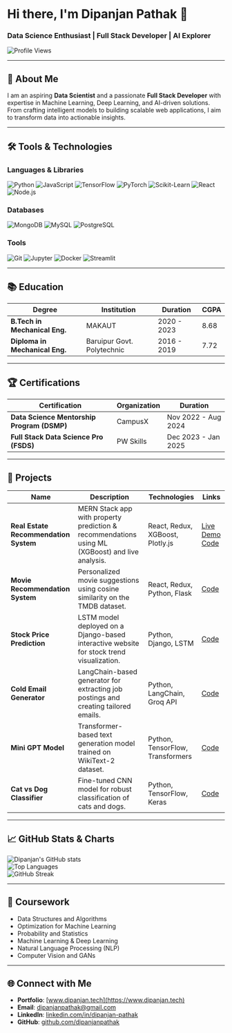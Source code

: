 # Hi there, I'm Dipanjan Pathak 👋  
### **Data Science Enthusiast | Full Stack Developer | AI Explorer**

![Profile Views](https://komarev.com/ghpvc/?username=dipanjanpathak&color=blue)  

---

## 🚀 About Me
I am an aspiring **Data Scientist** and a passionate **Full Stack Developer** with expertise in Machine Learning, Deep Learning, and AI-driven solutions. From crafting intelligent models to building scalable web applications, I aim to transform data into actionable insights.

---

## 🛠️ Tools & Technologies

### **Languages & Libraries**
![Python](https://img.shields.io/badge/-Python-3776AB?style=flat-square&logo=python&logoColor=white)
![JavaScript](https://img.shields.io/badge/-JavaScript-F7DF1E?style=flat-square&logo=javascript&logoColor=black)
![TensorFlow](https://img.shields.io/badge/-TensorFlow-FF6F00?style=flat-square&logo=tensorflow&logoColor=white)
![PyTorch](https://img.shields.io/badge/-PyTorch-EE4C2C?style=flat-square&logo=pytorch&logoColor=white)
![Scikit-Learn](https://img.shields.io/badge/-Scikit_Learn-F7931E?style=flat-square&logo=scikit-learn&logoColor=white)
![React](https://img.shields.io/badge/-React-61DAFB?style=flat-square&logo=react&logoColor=black)
![Node.js](https://img.shields.io/badge/-Node.js-339933?style=flat-square&logo=node.js&logoColor=white)

### **Databases**
![MongoDB](https://img.shields.io/badge/-MongoDB-47A248?style=flat-square&logo=mongodb&logoColor=white)
![MySQL](https://img.shields.io/badge/-MySQL-4479A1?style=flat-square&logo=mysql&logoColor=white)
![PostgreSQL](https://img.shields.io/badge/-PostgreSQL-336791?style=flat-square&logo=postgresql&logoColor=white)

### **Tools**
![Git](https://img.shields.io/badge/-Git-F05032?style=flat-square&logo=git&logoColor=white)
![Jupyter](https://img.shields.io/badge/-Jupyter-F37626?style=flat-square&logo=jupyter&logoColor=white)
![Docker](https://img.shields.io/badge/-Docker-2496ED?style=flat-square&logo=docker&logoColor=white)
![Streamlit](https://img.shields.io/badge/-Streamlit-FF4B4B?style=flat-square&logo=streamlit&logoColor=white)

---

## 📚 Education
| Degree                         | Institution                | Duration          | CGPA  |
|--------------------------------|----------------------------|-------------------|-------|
| **B.Tech in Mechanical Eng.**  | MAKAUT                    | 2020 - 2023       | 8.68  |
| **Diploma in Mechanical Eng.** | Baruipur Govt. Polytechnic | 2016 - 2019       | 7.72  |

---

## 🏆 Certifications
| Certification                              | Organization | Duration               |
|-------------------------------------------|--------------|------------------------|
| **Data Science Mentorship Program (DSMP)**| CampusX      | Nov 2022 - Aug 2024   |
| **Full Stack Data Science Pro (FSDS)**    | PW Skills    | Dec 2023 - Jan 2025   |

---

## 🚀 Projects

| Name                                 | Description                                                                                      | Technologies                     | Links                                                                 |
|--------------------------------------|--------------------------------------------------------------------------------------------------|----------------------------------|----------------------------------------------------------------------|
| **Real Estate Recommendation System**| MERN Stack app with property prediction & recommendations using ML (XGBoost) and live analysis. | React, Redux, XGBoost, Plotly.js| [Live Demo](https://www.property.dipanjan.tech) [Code](https://github.com/dipanjanpathak/Master_ML-MERN-Realestate) |
| **Movie Recommendation System**      | Personalized movie suggestions using cosine similarity on the TMDB dataset.                     | React, Redux, Python, Flask     | [Code](https://github.com/dipanjanpathak/MERN_Movie_Recomendation)   |
| **Stock Price Prediction**           | LSTM model deployed on a Django-based interactive website for stock trend visualization.         | Python, Django, LSTM            | [Code](https://github.com/dipanjanpathak/Stock-Price-Prediction)     |
| **Cold Email Generator**             | LangChain-based generator for extracting job postings and creating tailored emails.              | Python, LangChain, Groq API     | [Code](https://github.com/dipanjanpathak/cold_E-Mail_generator)      |
| **Mini GPT Model**                   | Transformer-based text generation model trained on WikiText-2 dataset.                          | Python, TensorFlow, Transformers| [Code](https://github.com/dipanjanpathak/mini-gpt-model)             |
| **Cat vs Dog Classifier**            | Fine-tuned CNN model for robust classification of cats and dogs.                                | Python, TensorFlow, Keras       | [Code](https://github.com/dipanjanpathak/Dog-vs-Cat-Classifier)      |

---

## 📈 GitHub Stats & Charts
![Dipanjan's GitHub stats](https://github-readme-stats.vercel.app/api?username=dipanjanpathak&show_icons=true&theme=radical&count_private=true)  
![Top Languages](https://github-readme-stats.vercel.app/api/top-langs/?username=dipanjanpathak&layout=compact&theme=radical)  
![GitHub Streak](https://github-readme-streak-stats.herokuapp.com/?user=dipanjanpathak&theme=radical)

---

## 🌟 Coursework
- Data Structures and Algorithms  
- Optimization for Machine Learning  
- Probability and Statistics  
- Machine Learning & Deep Learning  
- Natural Language Processing (NLP)  
- Computer Vision and GANs  

---

## 🌐 Connect with Me
- **Portfolio**: [www.dipanjan.tech](https://www.dipanjan.tech)  
- **Email**: [dipanjanpathak@gmail.com](mailto:dipanjanpathak@gmail.com)  
- **LinkedIn**: [linkedin.com/in/dipanjan-pathak](https://linkedin.com/in/dipanjan-pathak)  
- **GitHub**: [github.com/dipanjanpathak](https://github.com/dipanjanpathak)  

